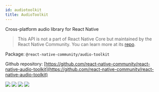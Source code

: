```yaml
---
id: audiotoolkit
title: AudioToolkit
---
```


Cross-platform audio library for React Native

> This API is not a part of React Native Core but maintained by the React Native Community. You can learn more at its [repo](https://github.com/react-native-community/react-native-audio-toolkit).

Package: `@react-native-community/audio-toolkit`

Github repository: [https://github.com/react-native-community/react-native-audio-toolkit](https://github.com/react-native-community/react-native-audio-toolkit)

<div class="docs_badges">
<img src="https://img.shields.io/github/stars/react-native-community/react-native-audio-toolkit?style=social" />
<img src="https://img.shields.io/github/issues-pr-raw/react-native-community/react-native-audio-toolkit" />
<img src="https://img.shields.io/github/issues-raw/react-native-community/react-native-audio-toolkit" />
<img src="https://img.shields.io/npm/v/@react-native-community/audio-toolkit" />
</div>
